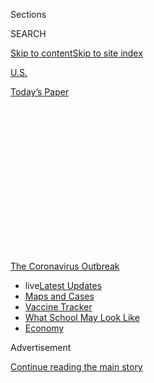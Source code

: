 <div id="app">

<div>

<div>

<div>

<div class="NYTAppHideMasthead css-1q2w90k e1suatyy0">

<div class="section css-ui9rw0 e1suatyy2">

<div class="css-eph4ug er09x8g0">

<div class="css-6n7j50">

</div>

<span class="css-1dv1kvn">Sections</span>

<div class="css-10488qs">

<span class="css-1dv1kvn">SEARCH</span>

</div>

[Skip to content](#site-content)[Skip to site
index](#site-index)

</div>

<div id="masthead-section-label" class="css-1wr3we4 eaxe0e00">

[U.S.](https://www.nytimes.com/section/us)

</div>

<div class="css-10698na e1huz5gh0">

</div>

</div>

<div id="masthead-bar-one" class="section hasLinks css-15hmgas e1csuq9d3">

<div class="css-uqyvli e1csuq9d0">

</div>

<div class="css-1uqjmks e1csuq9d1">

</div>

<div class="css-9e9ivx">

[](https://myaccount.nytimes.com/auth/login?response_type=cookie&client_id=vi)

</div>

<div class="css-1bvtpon e1csuq9d2">

[Today’s
Paper](https://www.nytimes.com/section/todayspaper)

</div>

</div>

</div>

</div>

<div data-aria-hidden="false">

<div id="site-content" data-role="main">

<div>

<div class="css-1aor85t" style="opacity:0.000000001;z-index:-1;visibility:hidden">

<div class="css-1hqnpie">

<div class="css-epjblv">

<span class="css-17xtcya">[U.S.](/section/us)</span><span class="css-x15j1o">|</span><span class="css-fwqvlz">Travel
From New York City Seeded Wave of U.S.
Outbreaks</span>

</div>

<div class="css-k008qs">

<div class="css-1iwv8en">

<span class="css-18z7m18"></span>

<div>

</div>

</div>

<span class="css-1n6z4y">https://nyti.ms/3cdCeum</span>

<div class="css-1705lsu">

<div class="css-4xjgmj">

<div class="css-4skfbu" data-role="toolbar" data-aria-label="Social Media Share buttons, Save button, and Comments Panel with current comment count" data-testid="share-tools">

  - 
  - 
  - 
  - 
    
    <div class="css-6n7j50">
    
    </div>

  - 
  - 

</div>

</div>

</div>

</div>

</div>

</div>

<div id="NYT_TOP_BANNER_REGION" class="css-13pd83m">

<div>

<div id="styln-prism-menu-1592847958612" class="section interactive-content interactive-size-medium css-1edisqu">

<div class="css-17ih8de interactive-body">

<div id="scroll-container" class="css-1gj85ro">

[<span class="styln-title-wrap"><span class="css-1pje3qr">The
Coronavirus</span><span class="css-1pje3qr">
Outbreak</span></span>](https://www.nytimes.com/news-event/coronavirus?action=click&pgtype=Article&state=default&region=TOP_BANNER&context=storylines_menu)

  - <span class="css-kqxiym" data-emphasize="true">live</span>[Latest
    Updates](https://www.nytimes.com/2020/08/01/world/coronavirus-covid-19.html?action=click&pgtype=Article&state=default&region=TOP_BANNER&context=storylines_menu)
  - [Maps and
    Cases](https://www.nytimes.com/interactive/2020/us/coronavirus-us-cases.html?action=click&pgtype=Article&state=default&region=TOP_BANNER&context=storylines_menu)
  - [Vaccine
    Tracker](https://www.nytimes.com/interactive/2020/science/coronavirus-vaccine-tracker.html?action=click&pgtype=Article&state=default&region=TOP_BANNER&context=storylines_menu)
  - [What School May Look
    Like](https://www.nytimes.com/interactive/2020/07/29/us/schools-reopening-coronavirus.html?action=click&pgtype=Article&state=default&region=TOP_BANNER&context=storylines_menu)
  - [Economy](https://www.nytimes.com/live/2020/07/31/business/stock-market-today-coronavirus?action=click&pgtype=Article&state=default&region=TOP_BANNER&context=storylines_menu)

</div>

</div>

</div>

</div>

</div>

<div id="top-wrapper" class="css-1sy8kpn">

<div id="top-slug" class="css-l9onyx">

Advertisement

</div>

[Continue reading the main
story](#after-top)

<div class="ad top-wrapper" style="text-align:center;height:100%;display:block;min-height:250px">

<div id="top" class="place-ad" data-position="top" data-size-key="top">

</div>

</div>

<div id="after-top">

</div>

</div>

<div>

<div id="sponsor-wrapper" class="css-1hyfx7x">

<div id="sponsor-slug" class="css-19vbshk">

Supported by

</div>

[Continue reading the main
story](#after-sponsor)

<div id="sponsor" class="ad sponsor-wrapper" style="text-align:center;height:100%;display:block">

</div>

<div id="after-sponsor">

</div>

</div>

<div class="css-186x18t">

</div>

<div class="css-1vkm6nb ehdk2mb0">

# Travel From New York City Seeded Wave of U.S. Outbreaks

</div>

The coronavirus outbreak in New York City became the primary source of
infections around the United States, researchers have found.

<div class="css-18e8msd">

<div class="css-vp77d3 epjyd6m0">

<div class="css-1baulvz">

By [<span class="css-1baulvz" itemprop="name">Benedict
Carey</span>](https://www.nytimes.com/by/benedict-carey) and
[<span class="css-1baulvz last-byline" itemprop="name">James
Glanz</span>](https://www.nytimes.com/by/james-glanz)

</div>

</div>

  - 
    
    <div class="css-ld3wwf e16638kd2">
    
    Published May 7, 2020Updated July 16,
    2020
    
    </div>

  - 
    
    <div class="css-4xjgmj">
    
    <div class="css-pvvomx" data-role="toolbar" data-aria-label="Social Media Share buttons, Save button, and Comments Panel with current comment count" data-testid="share-tools">
    
      - 
      - 
      - 
      - 
        
        <div class="css-6n7j50">
        
        </div>
    
      - 
      - 
    
    </div>
    
    </div>

</div>

</div>

<div class="section meteredContent css-1r7ky0e" name="articleBody" itemprop="articleBody">

<div class="css-1fanzo5 StoryBodyCompanionColumn">

<div class="css-53u6y8">

New York City’s
[coronavirus](https://www.nytimes.com/2020/07/16/travel/virus-vacation.html)
outbreak grew so large by early March that the city became the primary
source of new infections in the United States, new research reveals, as
thousands of infected people traveled from the city and seeded outbreaks
around the country.

The research indicates that a wave of infections swept from [New York
City](https://www.nytimes.com/2020/07/14/nyregion/coronavirus-ny-travel-cuomo.html)
through much of the country before the city began setting social
distancing limits to stop the growth. That helped to fuel outbreaks in
Louisiana,
[Texas](https://www.nytimes.com/2020/07/14/nyregion/coronavirus-ny-travel-cuomo.html),
Arizona and as far away as the West Coast.

The findings are drawn from geneticists’ tracking signature mutations of
the virus,
[travel](https://www.nytimes.com/2020/07/16/travel/virus-vacation.html)
histories of infected people and models of the outbreak by infectious
disease experts.

</div>

</div>

<div class="css-1fanzo5 StoryBodyCompanionColumn">

<div class="css-53u6y8">

“We now have enough data to feel pretty confident that New York was the
primary gateway for the rest of the country,” said Nathan Grubaugh, an
epidemiologist at the Yale School of Public
Health.

</div>

</div>

<div id="2020-05-06-nyc-virus-hub-chart" class="section interactive-content interactive-size-scoop css-1yo67og" data-id="100000007125636">

<div class="css-17ih8de interactive-body" data-sourceid="100000007125636">

<div id="g-chart-box" class="ai2html">

<div id="g-chart-medium" class="g-artboard" style="min-width: 500px;max-width: 739px;max-height: 1711px" data-aspect-ratio="0.432" data-min-width="500" data-max-width="739">

<div style="padding: 0 0 231.4815% 0;">

</div>

![](data:image/gif;base64,R0lGODlhCgAKAIAAAB8fHwAAACH5BAEAAAAALAAAAAAKAAoAAAIIhI+py+0PYysAOw==)

<div id="g-ai0-1" class="g-copy g-aiAbs" style="top:-0.216%;left:0%;width:100%;">

Early analysis of genetic samples indicates that more infections across
the country came from a line of the virus
<span class="g-cstyle0">associated with the outbreak in New York City,
shown in red</span>, than from a line <span class="g-cstyle1">associated
with the outbreak in Washington State, shown in
yellow</span>.

</div>

<div id="g-ai0-2" class="g-Layer_1 g-aiAbs g-aiPointText" style="top:13.4019%;margin-top:-16.1px;left:50.0912%;margin-left:-97px;width:194px;">

Percent of genetic samples

related to each
area

</div>

<div id="g-ai0-3" class="g-Layer_1 g-aiAbs g-aiPointText" style="top:13.9858%;margin-top:-9.2px;left:4.0378%;width:140px;">

Washington
State

</div>

<div id="g-ai0-4" class="g-Layer_1 g-aiAbs g-aiPointText" style="top:13.9858%;margin-top:-9.2px;right:4.2157%;width:115px;">

New York
City

</div>

<div id="g-ai0-5" class="g-Layer_1 g-aiAbs g-aiPointText" style="top:15.4258%;margin-top:-8.2px;left:0.3712%;width:55px;">

100%

</div>

<div id="g-ai0-6" class="g-Layer_1 g-aiAbs g-aiPointText" style="top:15.4258%;margin-top:-8.2px;left:26.2236%;margin-left:-24px;width:48px;">

50%

</div>

<div id="g-ai0-7" class="g-Layer_1 g-aiAbs g-aiPointText" style="top:15.4258%;margin-top:-8.2px;left:49.4218%;width:41px;">

0%

</div>

<div id="g-ai0-8" class="g-Layer_1 g-aiAbs g-aiPointText" style="top:15.4258%;margin-top:-8.2px;left:75.1062%;margin-left:-24px;width:48px;">

50%

</div>

<div id="g-ai0-9" class="g-Layer_1 g-aiAbs g-aiPointText" style="top:15.4258%;margin-top:-8.2px;right:0.5277%;width:55px;">

100%

</div>

<div id="g-ai0-10" class="g-Layer_1 g-aiAbs g-aiPointText" style="top:17.9458%;margin-top:-9.2px;left:50.1124%;margin-left:-93.5px;width:187px;">

States on the West
Coast

</div>

<div id="g-ai0-11" class="g-Layer_1 g-aiAbs g-aiPointText" style="top:20.2525%;margin-top:-8.3px;left:46.8726%;margin-left:-48.5px;width:97px;">

Washington

</div>

<div id="g-ai0-12" class="g-Layer_1 g-aiAbs g-aiPointText" style="top:20.2498%;margin-top:-8.2px;left:25.0517%;width:48px;">

53%

</div>

<div id="g-ai0-13" class="g-Layer_1 g-aiAbs g-aiPointText" style="top:20.2498%;margin-top:-8.2px;right:30.7782%;width:48px;">

42%

</div>

<div id="g-ai0-14" class="g-Layer_1 g-aiAbs g-aiPointText" style="top:23.1325%;margin-top:-8.3px;left:51.9412%;margin-left:-41px;width:82px;">

California

</div>

<div id="g-ai0-15" class="g-Layer_1 g-aiAbs g-aiPointText" style="top:23.1298%;margin-top:-8.2px;left:35.3829%;width:48px;">

32%

</div>

<div id="g-ai0-16" class="g-Layer_1 g-aiAbs g-aiPointText" style="top:23.1298%;margin-top:-8.2px;right:26.4161%;width:48px;">

50%

</div>

<div id="g-ai0-17" class="g-Layer_1 g-aiAbs" style="top:24.624%;left:0%;width:31.1667%;">

Viruses that spread from <span class="g-cstyle2">Washington</span> early
on carry a distinct genetic signature.

 

But even on the West Coast, samples related to New York are
common.

</div>

<div id="g-ai0-18" class="g-Layer_1 g-aiAbs g-aiPointText" style="top:26.0125%;margin-top:-8.3px;left:54.0116%;margin-left:-34px;width:68px;">

Oregon

</div>

<div id="g-ai0-19" class="g-Layer_1 g-aiAbs g-aiPointText" style="top:26.0098%;margin-top:-8.2px;left:36.4161%;width:48px;">

30%

</div>

<div id="g-ai0-20" class="g-Layer_1 g-aiAbs g-aiPointText" style="top:26.0098%;margin-top:-8.2px;right:26.6458%;width:48px;">

50%

</div>

<div id="g-ai0-21" class="g-Layer_1 g-aiAbs g-aiPointText" style="top:28.8925%;margin-top:-8.3px;left:68.7216%;margin-left:-31.5px;width:63px;">

Alaska

</div>

<div id="g-ai0-22" class="g-Layer_1 g-aiAbs g-aiPointText" style="top:28.8898%;margin-top:-8.2px;right:11.9524%;width:48px;">

80%

</div>

<div id="g-ai0-23" class="g-Layer_1 g-aiAbs g-aiPointText" style="top:28.8898%;margin-top:-8.2px;right:51.1042%;width:41px;">

0%

</div>

<div id="g-ai0-24" class="g-Layer_1 g-aiAbs g-aiPointText" style="top:33.7858%;margin-top:-9.2px;left:50.0891%;margin-left:-81px;width:162px;">

Other Western
states

</div>

<div id="g-ai0-25" class="g-Layer_1 g-aiAbs g-aiPointText" style="top:36.0925%;margin-top:-8.3px;left:59.5266%;margin-left:-40.5px;width:81px;">

Wyoming

</div>

<div id="g-ai0-26" class="g-Layer_1 g-aiAbs g-aiPointText" style="top:36.0898%;margin-top:-8.2px;left:36.6617%;width:48px;">

31%

</div>

<div id="g-ai0-27" class="g-Layer_1 g-aiAbs g-aiPointText" style="top:36.0898%;margin-top:-8.2px;right:17.3635%;width:48px;">

69%

</div>

<div id="g-ai0-28" class="g-Layer_1 g-aiAbs g-aiPointText" style="top:38.9725%;margin-top:-8.3px;left:66.1269%;margin-left:-29.5px;width:59px;">

Texas

</div>

<div id="g-ai0-29" class="g-Layer_1 g-aiAbs g-aiPointText" style="top:38.9698%;margin-top:-8.2px;right:52.9796%;width:41px;">

4%

</div>

<div id="g-ai0-30" class="g-Layer_1 g-aiAbs g-aiPointText" style="top:38.9698%;margin-top:-8.2px;right:16.8884%;width:48px;">

70%

</div>

<div id="g-ai0-31" class="g-Layer_1 g-aiAbs g-aiPointText" style="top:41.8525%;margin-top:-8.3px;left:68.2587%;margin-left:-34.5px;width:69px;">

Arizona

</div>

<div id="g-ai0-32" class="g-Layer_1 g-aiAbs g-aiPointText" style="top:41.8498%;margin-top:-8.2px;right:54.0126%;width:41px;">

6%

</div>

<div id="g-ai0-33" class="g-Layer_1 g-aiAbs g-aiPointText" style="top:41.8498%;margin-top:-8.2px;right:10.0009%;width:48px;">

84%

</div>

<div id="g-ai0-34" class="g-Layer_1 g-aiAbs g-aiPointText" style="top:44.7325%;margin-top:-8.3px;left:69.4625%;margin-left:-26px;width:52px;">

Utah

</div>

<div id="g-ai0-35" class="g-Layer_1 g-aiAbs g-aiPointText" style="top:44.7298%;margin-top:-8.2px;right:55.2755%;width:41px;">

9%

</div>

<div id="g-ai0-36" class="g-Layer_1 g-aiAbs g-aiPointText" style="top:44.7298%;margin-top:-8.2px;right:7.4753%;width:48px;">

89%

</div>

<div id="g-ai0-37" class="g-Layer_1 g-aiAbs g-aiPointText" style="top:47.6125%;margin-top:-8.3px;left:73.8707%;margin-left:-28.5px;width:57px;">

Idaho

</div>

<div id="g-ai0-38" class="g-Layer_1 g-aiAbs g-aiPointText" style="top:47.6098%;margin-top:-8.2px;right:51.1042%;width:41px;">

0%

</div>

<div id="g-ai0-39" class="g-Layer_1 g-aiAbs g-aiPointText" style="top:47.6098%;margin-top:-8.2px;right:3.4576%;width:48px;">

98%

</div>

<div id="g-ai0-40" class="g-Layer_1 g-aiAbs g-aiPointText" style="top:52.5778%;margin-top:-9.2px;left:50.1116%;margin-left:-72px;width:144px;">

Midwestern
states

</div>

<div id="g-ai0-41" class="g-Layer_1 g-aiAbs g-aiPointText" style="top:54.8125%;margin-top:-8.3px;left:54.7747%;margin-left:-31px;width:62px;">

Illinois

</div>

<div id="g-ai0-42" class="g-Layer_1 g-aiAbs g-aiPointText" style="top:54.8098%;margin-top:-8.2px;left:37.7935%;width:48px;">

27%

</div>

<div id="g-ai0-43" class="g-Layer_1 g-aiAbs g-aiPointText" style="top:54.8098%;margin-top:-8.2px;right:28.8267%;width:48px;">

45%

</div>

<div id="g-ai0-44" class="g-Layer_1 g-aiAbs g-aiPointText" style="top:57.6925%;margin-top:-8.3px;left:63.3875%;margin-left:-44.5px;width:89px;">

Minnesota

</div>

<div id="g-ai0-45" class="g-Layer_1 g-aiAbs g-aiPointText" style="top:57.6898%;margin-top:-8.2px;left:43.648%;width:48px;">

15%

</div>

<div id="g-ai0-46" class="g-Layer_1 g-aiAbs g-aiPointText" style="top:57.6898%;margin-top:-8.2px;right:15.9701%;width:48px;">

72%

</div>

<div id="g-ai0-47" class="g-Layer_1 g-aiAbs g-aiPointText" style="top:60.5725%;margin-top:-8.3px;left:67.8821%;margin-left:-43px;width:86px;">

Wisconsin

</div>

<div id="g-ai0-48" class="g-Layer_1 g-aiAbs g-aiPointText" style="top:60.5698%;margin-top:-8.2px;right:52.9796%;width:41px;">

4%

</div>

<div id="g-ai0-49" class="g-Layer_1 g-aiAbs g-aiPointText" style="top:60.5698%;margin-top:-8.2px;right:13.2149%;width:48px;">

78%

</div>

<div id="g-ai0-50" class="g-Layer_1 g-aiAbs g-aiPointText" style="top:63.4525%;margin-top:-8.3px;left:71.5852%;margin-left:-25.5px;width:51px;">

Ohio

</div>

<div id="g-ai0-51" class="g-Layer_1 g-aiAbs g-aiPointText" style="top:63.4498%;margin-top:-8.2px;right:51.1042%;width:41px;">

0%

</div>

<div id="g-ai0-52" class="g-Layer_1 g-aiAbs g-aiPointText" style="top:63.4498%;margin-top:-8.2px;right:8.0494%;width:48px;">

88%

</div>

<div id="g-ai0-53" class="g-Layer_1 g-aiAbs g-aiPointText" style="top:66.3325%;margin-top:-8.3px;left:74.5522%;margin-left:-26px;width:52px;">

Iowa

</div>

<div id="g-ai0-54" class="g-Layer_1 g-aiAbs g-aiPointText" style="top:66.3298%;margin-top:-8.2px;right:51.1042%;width:41px;">

0%

</div>

<div id="g-ai0-55" class="g-Layer_1 g-aiAbs g-aiPointText" style="top:66.3298%;margin-top:-8.2px;right:2.2633%;width:55px;">

100%

</div>

<div id="g-ai0-56" class="g-Layer_1 g-aiAbs g-aiPointText" style="top:71.2978%;margin-top:-9.2px;left:50.0763%;margin-left:-63.5px;width:127px;">

Southern
states

</div>

<div id="g-ai0-57" class="g-Layer_1 g-aiAbs g-aiPointText" style="top:73.5325%;margin-top:-8.3px;left:57.4332%;margin-left:-36px;width:72px;">

Georgia

</div>

<div id="g-ai0-58" class="g-Layer_1 g-aiAbs g-aiPointText" style="top:73.5298%;margin-top:-8.2px;left:65.8028%;width:48px;">

30%

</div>

<div id="g-ai0-59" class="g-Layer_1 g-aiAbs g-aiPointText" style="top:73.5298%;margin-top:-8.2px;right:51.1042%;width:41px;">

0%

</div>

<div id="g-ai0-60" class="g-Layer_1 g-aiAbs g-aiPointText" style="top:76.4125%;margin-top:-8.3px;left:65.7568%;margin-left:-34.5px;width:69px;">

Virginia

</div>

<div id="g-ai0-61" class="g-Layer_1 g-aiAbs g-aiPointText" style="top:76.4098%;margin-top:-8.2px;right:56.8082%;width:48px;">

11%

</div>

<div id="g-ai0-62" class="g-Layer_1 g-aiAbs g-aiPointText" style="top:76.4098%;margin-top:-8.2px;right:12.9854%;width:48px;">

78%

</div>

<div id="g-ai0-63" class="g-Layer_1 g-aiAbs" style="bottom:17.1943%;left:0%;width:31.5%;">

Every sample from <span class="g-cstyle2">Louisiana</span>, a hot spot
for the virus, was related to New
York.

</div>

<div id="g-ai0-64" class="g-Layer_1 g-aiAbs g-aiPointText" style="top:79.2925%;margin-top:-8.3px;left:74.5605%;margin-left:-41.5px;width:83px;">

Louisiana

</div>

<div id="g-ai0-65" class="g-Layer_1 g-aiAbs g-aiPointText" style="top:79.2898%;margin-top:-8.2px;right:51.1041%;width:41px;">

0%

</div>

<div id="g-ai0-66" class="g-Layer_1 g-aiAbs g-aiPointText" style="top:79.2898%;margin-top:-8.2px;right:2.2633%;width:55px;">

100%

</div>

<div id="g-ai0-67" class="g-Layer_1 g-aiAbs g-aiPointText" style="top:84.1858%;margin-top:-9.2px;left:50.0935%;margin-left:-77px;width:154px;">

Northeastern
states

</div>

<div id="g-ai0-68" class="g-Layer_1 g-aiAbs g-aiPointText" style="top:86.4925%;margin-top:-8.3px;left:66.4265%;margin-left:-49px;width:98px;">

Connecticut

</div>

<div id="g-ai0-69" class="g-Layer_1 g-aiAbs g-aiPointText" style="top:86.4898%;margin-top:-8.2px;right:56.8578%;width:48px;">

12%

</div>

<div id="g-ai0-70" class="g-Layer_1 g-aiAbs g-aiPointText" style="top:86.4898%;margin-top:-8.2px;right:11.3783%;width:48px;">

81%

</div>

<div id="g-ai0-71" class="g-Layer_1 g-aiAbs g-aiPointText" style="top:89.3725%;margin-top:-8.3px;left:70.5191%;margin-left:-47px;width:94px;">

New
Jersey

</div>

<div id="g-ai0-72" class="g-Layer_1 g-aiAbs g-aiPointText" style="top:89.3698%;margin-top:-8.2px;right:54.2421%;width:41px;">

7%

</div>

<div id="g-ai0-73" class="g-Layer_1 g-aiAbs g-aiPointText" style="top:89.3698%;margin-top:-8.2px;right:5.4091%;width:48px;">

93%

</div>

<div id="g-ai0-74" class="g-Layer_1 g-aiAbs g-aiPointText" style="top:92.2525%;margin-top:-8.3px;left:72.4921%;margin-left:-40.5px;width:81px;">

Maryland

</div>

<div id="g-ai0-75" class="g-Layer_1 g-aiAbs g-aiPointText" style="top:92.2498%;margin-top:-8.2px;right:51.1041%;width:41px;">

0%

</div>

<div id="g-ai0-76" class="g-Layer_1 g-aiAbs g-aiPointText" style="top:92.2498%;margin-top:-8.2px;right:6.3274%;width:48px;">

92%

</div>

<div id="g-ai0-77" class="g-Layer_1 g-aiAbs" style="top:93.024%;left:0%;width:31.5%;">

The genetic line associated with <span class="g-cstyle2">New York</span>
can be traced back to
Europe.

</div>

<div id="g-ai0-78" class="g-Layer_1 g-aiAbs g-aiPointText" style="top:95.1325%;margin-top:-8.3px;left:72.8214%;margin-left:-41.5px;width:83px;">

New
York

</div>

<div id="g-ai0-79" class="g-Layer_1 g-aiAbs g-aiPointText" style="top:95.1298%;margin-top:-8.2px;right:51.4872%;width:41px;">

1%

</div>

<div id="g-ai0-80" class="g-Layer_1 g-aiAbs g-aiPointText" style="top:95.1298%;margin-top:-8.2px;right:5.0647%;width:48px;">

94%

</div>

<div id="g-ai0-81" class="g-Layer_1 g-aiAbs g-aiPointText" style="top:98.0125%;margin-top:-8.3px;left:73.2123%;margin-left:-59px;width:118px;">

Massachusetts

</div>

<div id="g-ai0-82" class="g-Layer_1 g-aiAbs g-aiPointText" style="top:98.0098%;margin-top:-8.2px;right:51.1041%;width:41px;">

0%

</div>

<div id="g-ai0-83" class="g-Layer_1 g-aiAbs g-aiPointText" style="top:98.0098%;margin-top:-8.2px;right:4.9674%;width:48px;">

94%

</div>

</div>

<div id="g-chart-big" class="g-artboard" style="min-width: 740px;" data-aspect-ratio="0.544" data-min-width="740">

<div style="padding: 0 0 183.8274% 0;">

</div>

![](data:image/gif;base64,R0lGODlhCgAKAIAAAB8fHwAAACH5BAEAAAAALAAAAAAKAAoAAAIIhI+py+0PYysAOw==)

<div id="g-ai1-1" class="g-copy g-aiAbs" style="top:-0.3676%;left:9.4595%;width:81.0811%;">

Early analysis of genetic samples indicates that more infections across
the country came from a line of the virus
<span class="g-cstyle0">associated with the outbreak in New York City,
shown in red</span>, than from a line <span class="g-cstyle1">associated
with the outbreak in Washington State, shown in
yellow</span>.

</div>

<div id="g-ai1-2" class="g-Layer_1 g-aiAbs g-aiPointText" style="top:12.2239%;margin-top:-8.3px;left:50.0383%;margin-left:-162px;width:324px;">

Percent of genetic samples related to each
area

</div>

<div id="g-ai1-3" class="g-Layer_1 g-aiAbs g-aiPointText" style="top:12.2212%;margin-top:-9.2px;left:7.07%;width:140px;">

Washington
State

</div>

<div id="g-ai1-4" class="g-Layer_1 g-aiAbs g-aiPointText" style="top:12.2212%;margin-top:-9.2px;right:6.1939%;width:115px;">

New York
City

</div>

<div id="g-ai1-5" class="g-Layer_1 g-aiAbs g-aiPointText" style="top:13.6914%;margin-top:-8.2px;left:7.0702%;width:55px;">

100%

</div>

<div id="g-ai1-6" class="g-Layer_1 g-aiAbs g-aiPointText" style="top:13.6914%;margin-top:-8.2px;left:29.7035%;margin-left:-24px;width:48px;">

50%

</div>

<div id="g-ai1-7" class="g-Layer_1 g-aiAbs g-aiPointText" style="top:13.6914%;margin-top:-8.2px;left:49.503%;width:41px;">

0%

</div>

<div id="g-ai1-8" class="g-Layer_1 g-aiAbs g-aiPointText" style="top:13.6914%;margin-top:-8.2px;left:71.4241%;margin-left:-24px;width:48px;">

50%

</div>

<div id="g-ai1-9" class="g-Layer_1 g-aiAbs g-aiPointText" style="top:13.6914%;margin-top:-8.2px;right:6.2125%;width:55px;">

100%

</div>

<div id="g-ai1-10" class="g-Layer_1 g-aiAbs g-aiPointText" style="top:16.2643%;margin-top:-9.2px;left:50.4398%;margin-left:-93.5px;width:187px;">

States on the West
Coast

</div>

<div id="g-ai1-11" class="g-Layer_1 g-aiAbs g-aiPointText" style="top:18.6178%;margin-top:-8.3px;left:47.6848%;margin-left:-49.5px;width:99px;">

Washington

</div>

<div id="g-ai1-12" class="g-Layer_1 g-aiAbs g-aiPointText" style="top:18.6167%;margin-top:-8.2px;left:29.0521%;width:48px;">

53%

</div>

<div id="g-ai1-13" class="g-Layer_1 g-aiAbs g-aiPointText" style="top:18.6167%;margin-top:-8.2px;right:33.2498%;width:48px;">

42%

</div>

<div id="g-ai1-14" class="g-Layer_1 g-aiAbs g-aiPointText" style="top:21.56%;margin-top:-8.3px;left:52.0027%;margin-left:-41px;width:82px;">

California

</div>

<div id="g-ai1-15" class="g-Layer_1 g-aiAbs g-aiPointText" style="top:21.5572%;margin-top:-8.2px;left:37.8696%;width:48px;">

32%

</div>

<div id="g-ai1-16" class="g-Layer_1 g-aiAbs g-aiPointText" style="top:21.5572%;margin-top:-8.2px;right:29.5269%;width:48px;">

50%

</div>

<div id="g-ai1-17" class="g-Layer_1 g-aiAbs" style="top:21.8331%;left:9.527%;width:25.2703%;">

Viruses that spread from <span class="g-cstyle2">Washington</span> early
on carry a distinct genetic signature.

 

But even on the West Coast, samples related to New York are
common.

</div>

<div id="g-ai1-18" class="g-Layer_1 g-aiAbs g-aiPointText" style="top:24.5004%;margin-top:-8.3px;left:53.7706%;margin-left:-34px;width:68px;">

Oregon

</div>

<div id="g-ai1-19" class="g-Layer_1 g-aiAbs g-aiPointText" style="top:24.4976%;margin-top:-8.2px;left:38.7515%;width:48px;">

30%

</div>

<div id="g-ai1-20" class="g-Layer_1 g-aiAbs g-aiPointText" style="top:24.4976%;margin-top:-8.2px;right:29.7229%;width:48px;">

50%

</div>

<div id="g-ai1-21" class="g-Layer_1 g-aiAbs g-aiPointText" style="top:27.4409%;margin-top:-8.3px;left:66.3251%;margin-left:-31.5px;width:63px;">

Alaska

</div>

<div id="g-ai1-22" class="g-Layer_1 g-aiAbs g-aiPointText" style="top:27.4381%;margin-top:-8.2px;right:17.1824%;width:48px;">

80%

</div>

<div id="g-ai1-23" class="g-Layer_1 g-aiAbs g-aiPointText" style="top:27.4381%;margin-top:-8.2px;right:50.6007%;width:41px;">

0%

</div>

<div id="g-ai1-24" class="g-Layer_1 g-aiAbs g-aiPointText" style="top:32.437%;margin-top:-9.2px;left:50.4208%;margin-left:-81px;width:162px;">

Other Western
states

</div>

<div id="g-ai1-25" class="g-Layer_1 g-aiAbs g-aiPointText" style="top:34.7921%;margin-top:-8.3px;left:58.4756%;margin-left:-40.5px;width:81px;">

Wyoming

</div>

<div id="g-ai1-26" class="g-Layer_1 g-aiAbs g-aiPointText" style="top:34.7893%;margin-top:-8.2px;left:38.961%;width:48px;">

31%

</div>

<div id="g-ai1-27" class="g-Layer_1 g-aiAbs g-aiPointText" style="top:34.7893%;margin-top:-8.2px;right:21.8006%;width:48px;">

69%

</div>

<div id="g-ai1-28" class="g-Layer_1 g-aiAbs g-aiPointText" style="top:37.7326%;margin-top:-8.3px;left:64.1091%;margin-left:-29.5px;width:59px;">

Texas

</div>

<div id="g-ai1-29" class="g-Layer_1 g-aiAbs g-aiPointText" style="top:37.7298%;margin-top:-8.2px;right:52.2014%;width:41px;">

4%

</div>

<div id="g-ai1-30" class="g-Layer_1 g-aiAbs g-aiPointText" style="top:37.7298%;margin-top:-8.2px;right:21.3952%;width:48px;">

70%

</div>

<div id="g-ai1-31" class="g-Layer_1 g-aiAbs g-aiPointText" style="top:40.6731%;margin-top:-8.3px;left:65.9284%;margin-left:-34.5px;width:69px;">

Arizona

</div>

<div id="g-ai1-32" class="g-Layer_1 g-aiAbs g-aiPointText" style="top:40.6703%;margin-top:-8.2px;right:53.083%;width:41px;">

6%

</div>

<div id="g-ai1-33" class="g-Layer_1 g-aiAbs g-aiPointText" style="top:40.6703%;margin-top:-8.2px;right:15.5167%;width:48px;">

84%

</div>

<div id="g-ai1-34" class="g-Layer_1 g-aiAbs g-aiPointText" style="top:43.6136%;margin-top:-8.3px;left:66.957%;margin-left:-26px;width:52px;">

Utah

</div>

<div id="g-ai1-35" class="g-Layer_1 g-aiAbs g-aiPointText" style="top:43.6108%;margin-top:-8.2px;right:54.1608%;width:41px;">

9%

</div>

<div id="g-ai1-36" class="g-Layer_1 g-aiAbs g-aiPointText" style="top:43.6108%;margin-top:-8.2px;right:13.3612%;width:48px;">

89%

</div>

<div id="g-ai1-37" class="g-Layer_1 g-aiAbs g-aiPointText" style="top:46.554%;margin-top:-8.3px;left:70.7199%;margin-left:-28.5px;width:57px;">

Idaho

</div>

<div id="g-ai1-38" class="g-Layer_1 g-aiAbs g-aiPointText" style="top:46.5512%;margin-top:-8.2px;right:50.6007%;width:41px;">

0%

</div>

<div id="g-ai1-39" class="g-Layer_1 g-aiAbs g-aiPointText" style="top:46.5512%;margin-top:-8.2px;right:9.9322%;width:48px;">

98%

</div>

<div id="g-ai1-40" class="g-Layer_1 g-aiAbs g-aiPointText" style="top:51.6236%;margin-top:-9.2px;left:50.4391%;margin-left:-72px;width:144px;">

Midwestern
states

</div>

<div id="g-ai1-41" class="g-Layer_1 g-aiAbs g-aiPointText" style="top:53.9052%;margin-top:-8.3px;left:54.4216%;margin-left:-31px;width:62px;">

Illinois

</div>

<div id="g-ai1-42" class="g-Layer_1 g-aiAbs g-aiPointText" style="top:53.9024%;margin-top:-8.2px;left:39.9272%;width:48px;">

27%

</div>

<div id="g-ai1-43" class="g-Layer_1 g-aiAbs g-aiPointText" style="top:53.9024%;margin-top:-8.2px;right:31.5844%;width:48px;">

45%

</div>

<div id="g-ai1-44" class="g-Layer_1 g-aiAbs g-aiPointText" style="top:56.8457%;margin-top:-8.3px;left:61.7709%;margin-left:-44.5px;width:89px;">

Minnesota

</div>

<div id="g-ai1-45" class="g-Layer_1 g-aiAbs g-aiPointText" style="top:56.8429%;margin-top:-8.2px;left:44.9237%;width:48px;">

15%

</div>

<div id="g-ai1-46" class="g-Layer_1 g-aiAbs g-aiPointText" style="top:56.8429%;margin-top:-8.2px;right:20.6114%;width:48px;">

72%

</div>

<div id="g-ai1-47" class="g-Layer_1 g-aiAbs g-aiPointText" style="top:59.7862%;margin-top:-8.3px;left:65.6086%;margin-left:-43px;width:86px;">

Wisconsin

</div>

<div id="g-ai1-48" class="g-Layer_1 g-aiAbs g-aiPointText" style="top:59.7834%;margin-top:-8.2px;right:52.2014%;width:41px;">

4%

</div>

<div id="g-ai1-49" class="g-Layer_1 g-aiAbs g-aiPointText" style="top:59.7834%;margin-top:-8.2px;right:18.2599%;width:48px;">

78%

</div>

<div id="g-ai1-50" class="g-Layer_1 g-aiAbs g-aiPointText" style="top:62.7267%;margin-top:-8.3px;left:68.7689%;margin-left:-25.5px;width:51px;">

Ohio

</div>

<div id="g-ai1-51" class="g-Layer_1 g-aiAbs g-aiPointText" style="top:62.7239%;margin-top:-8.2px;right:50.6007%;width:41px;">

0%

</div>

<div id="g-ai1-52" class="g-Layer_1 g-aiAbs g-aiPointText" style="top:62.7239%;margin-top:-8.2px;right:13.8511%;width:48px;">

88%

</div>

<div id="g-ai1-53" class="g-Layer_1 g-aiAbs g-aiPointText" style="top:65.6672%;margin-top:-8.3px;left:71.2988%;margin-left:-26px;width:52px;">

Iowa

</div>

<div id="g-ai1-54" class="g-Layer_1 g-aiAbs g-aiPointText" style="top:65.6644%;margin-top:-8.2px;right:50.6007%;width:41px;">

0%

</div>

<div id="g-ai1-55" class="g-Layer_1 g-aiAbs g-aiPointText" style="top:65.6644%;margin-top:-8.2px;right:8.9099%;width:55px;">

100%

</div>

<div id="g-ai1-56" class="g-Layer_1 g-aiAbs g-aiPointText" style="top:70.7367%;margin-top:-9.2px;left:50.4104%;margin-left:-63.5px;width:127px;">

Southern
states

</div>

<div id="g-ai1-57" class="g-Layer_1 g-aiAbs g-aiPointText" style="top:73.0184%;margin-top:-8.3px;left:56.6873%;margin-left:-36px;width:72px;">

Georgia

</div>

<div id="g-ai1-58" class="g-Layer_1 g-aiAbs g-aiPointText" style="top:73.0156%;margin-top:-8.2px;right:50.6007%;width:41px;">

0%

</div>

<div id="g-ai1-59" class="g-Layer_1 g-aiAbs g-aiPointText" style="top:73.0156%;margin-top:-8.2px;left:63.8326%;width:48px;">

30%

</div>

<div id="g-ai1-60" class="g-Layer_1 g-aiAbs g-aiPointText" style="top:75.9588%;margin-top:-8.3px;left:63.7947%;margin-left:-34.5px;width:69px;">

Virginia

</div>

<div id="g-ai1-61" class="g-Layer_1 g-aiAbs g-aiPointText" style="top:75.956%;margin-top:-8.2px;right:55.4661%;width:48px;">

11%

</div>

<div id="g-ai1-62" class="g-Layer_1 g-aiAbs g-aiPointText" style="top:75.956%;margin-top:-8.2px;right:18.064%;width:48px;">

78%

</div>

<div id="g-ai1-63" class="g-Layer_1 g-aiAbs" style="bottom:18.7634%;left:9.527%;width:25.5405%;">

Every sample from <span class="g-cstyle2">Louisiana</span>, a hot spot
for the virus, was related to New
York.

</div>

<div id="g-ai1-64" class="g-Layer_1 g-aiAbs g-aiPointText" style="top:78.8977%;margin-top:-8.3px;left:71.2871%;margin-left:-42px;width:84px;">

Louisiana

</div>

<div id="g-ai1-65" class="g-Layer_1 g-aiAbs g-aiPointText" style="top:78.8965%;margin-top:-8.2px;right:50.6006%;width:41px;">

0%

</div>

<div id="g-ai1-66" class="g-Layer_1 g-aiAbs g-aiPointText" style="top:78.8965%;margin-top:-8.2px;right:8.9099%;width:55px;">

100%

</div>

<div id="g-ai1-67" class="g-Layer_1 g-aiAbs g-aiPointText" style="top:83.8954%;margin-top:-9.2px;left:50.4244%;margin-left:-77px;width:154px;">

Northeastern
states

</div>

<div id="g-ai1-68" class="g-Layer_1 g-aiAbs g-aiPointText" style="top:86.2505%;margin-top:-8.3px;left:64.3663%;margin-left:-49px;width:98px;">

Connecticut

</div>

<div id="g-ai1-69" class="g-Layer_1 g-aiAbs g-aiPointText" style="top:86.2477%;margin-top:-8.2px;right:55.5085%;width:48px;">

12%

</div>

<div id="g-ai1-70" class="g-Layer_1 g-aiAbs g-aiPointText" style="top:86.2477%;margin-top:-8.2px;right:16.6924%;width:48px;">

81%

</div>

<div id="g-ai1-71" class="g-Layer_1 g-aiAbs g-aiPointText" style="top:89.191%;margin-top:-8.3px;left:67.8566%;margin-left:-47px;width:94px;">

New
Jersey

</div>

<div id="g-ai1-72" class="g-Layer_1 g-aiAbs g-aiPointText" style="top:89.1882%;margin-top:-8.2px;right:53.2789%;width:41px;">

7%

</div>

<div id="g-ai1-73" class="g-Layer_1 g-aiAbs g-aiPointText" style="top:89.1882%;margin-top:-8.2px;right:11.5977%;width:48px;">

93%

</div>

<div id="g-ai1-74" class="g-Layer_1 g-aiAbs g-aiPointText" style="top:92.1315%;margin-top:-8.3px;left:69.5423%;margin-left:-40.5px;width:81px;">

Maryland

</div>

<div id="g-ai1-75" class="g-Layer_1 g-aiAbs g-aiPointText" style="top:92.1287%;margin-top:-8.2px;right:50.6006%;width:41px;">

0%

</div>

<div id="g-ai1-76" class="g-Layer_1 g-aiAbs g-aiPointText" style="top:92.1287%;margin-top:-8.2px;right:12.3815%;width:48px;">

92%

</div>

<div id="g-ai1-77" class="g-Layer_1 g-aiAbs" style="top:91.6694%;left:9.527%;width:25.5405%;">

The genetic line associated with <span class="g-cstyle2">New York</span>
can be traced back to
Europe.

</div>

<div id="g-ai1-78" class="g-Layer_1 g-aiAbs g-aiPointText" style="top:95.0703%;margin-top:-8.3px;left:69.7936%;margin-left:-42px;width:84px;">

New
York

</div>

<div id="g-ai1-79" class="g-Layer_1 g-aiAbs g-aiPointText" style="top:95.0691%;margin-top:-8.2px;right:50.9276%;width:41px;">

1%

</div>

<div id="g-ai1-80" class="g-Layer_1 g-aiAbs g-aiPointText" style="top:95.0691%;margin-top:-8.2px;right:11.3038%;width:48px;">

94%

</div>

<div id="g-ai1-81" class="g-Layer_1 g-aiAbs g-aiPointText" style="top:98.0124%;margin-top:-8.3px;left:70.1551%;margin-left:-59px;width:118px;">

Massachusetts

</div>

<div id="g-ai1-82" class="g-Layer_1 g-aiAbs g-aiPointText" style="top:98.0096%;margin-top:-8.2px;right:50.6006%;width:41px;">

0%

</div>

<div id="g-ai1-83" class="g-Layer_1 g-aiAbs g-aiPointText" style="top:98.0096%;margin-top:-8.2px;right:11.2207%;width:48px;">

94%

</div>

</div>

<div id="g-chart-small" class="g-artboard" style="max-width: 499px;max-height: 1569px" data-aspect-ratio="0.318" data-min-width="0" data-max-width="499">

<div style="padding: 0 0 314.4321% 0;">

</div>

![](data:image/gif;base64,R0lGODlhCgAKAIAAAB8fHwAAACH5BAEAAAAALAAAAAAKAAoAAAIIhI+py+0PYysAOw==)

<div id="g-ai2-1" class="g-copy g-aiAbs" style="top:-0.212%;left:0%;width:100%;">

Early analysis of genetic samples indicates that more infections across
the country came from a line of the virus
<span class="g-cstyle0">associated with the outbreak in New York City,
shown in red</span>, than from a line <span class="g-cstyle1">associated
with the outbreak in Washington State, shown in
yellow</span>.

</div>

<div id="g-ai2-2" class="g-Layer_1 g-aiAbs g-aiPointText" style="bottom:83.8213%;left:50.1171%;margin-left:-85.5px;width:171px;">

Percent of genetic samples

related to each
area

</div>

<div id="g-ai2-3" class="g-Layer_1 g-aiAbs g-aiPointText" style="top:15.5635%;margin-top:-8.2px;left:4.0656%;width:90px;">

Washington

</div>

<div id="g-ai2-4" class="g-Layer_1 g-aiAbs g-aiPointText" style="top:15.5635%;margin-top:-8.2px;right:4.1015%;width:103px;">

New York
City

</div>

<div id="g-ai2-5" class="g-Layer_1 g-aiAbs g-aiPointText" style="top:17.0472%;margin-top:-8.2px;left:0.399%;width:50px;">

100%

</div>

<div id="g-ai2-6" class="g-Layer_1 g-aiAbs g-aiPointText" style="top:17.0472%;margin-top:-8.2px;left:26.2521%;margin-left:-22px;width:44px;">

50%

</div>

<div id="g-ai2-7" class="g-Layer_1 g-aiAbs g-aiPointText" style="top:17.0472%;margin-top:-8.2px;left:49.4495%;width:38px;">

0%

</div>

<div id="g-ai2-8" class="g-Layer_1 g-aiAbs g-aiPointText" style="top:17.0472%;margin-top:-8.2px;left:75.1347%;margin-left:-22px;width:44px;">

50%

</div>

<div id="g-ai2-9" class="g-Layer_1 g-aiAbs g-aiPointText" style="top:17.0472%;margin-top:-8.2px;right:0.4903%;width:50px;">

100%

</div>

<div id="g-ai2-10" class="g-Layer_1 g-aiAbs g-aiPointText" style="top:19.5212%;margin-top:-8.2px;left:50.1446%;margin-left:-82.5px;width:165px;">

States on the West
Coast

</div>

<div id="g-ai2-11" class="g-Layer_1 g-aiAbs g-aiPointText" style="top:21.7851%;margin-top:-8.2px;left:46.8988%;margin-left:-43.5px;width:87px;">

Washington

</div>

<div id="g-ai2-12" class="g-Layer_1 g-aiAbs g-aiPointText" style="top:21.7824%;margin-top:-8.2px;left:25.0793%;width:44px;">

53%

</div>

<div id="g-ai2-13" class="g-Layer_1 g-aiAbs g-aiPointText" style="top:21.7824%;margin-top:-8.2px;right:30.749%;width:44px;">

42%

</div>

<div id="g-ai2-14" class="g-Layer_1 g-aiAbs g-aiPointText" style="top:24.6121%;margin-top:-8.2px;left:51.9656%;margin-left:-37px;width:74px;">

California

</div>

<div id="g-ai2-15" class="g-Layer_1 g-aiAbs g-aiPointText" style="top:24.6094%;margin-top:-8.2px;left:35.4107%;width:44px;">

32%

</div>

<div id="g-ai2-16" class="g-Layer_1 g-aiAbs g-aiPointText" style="top:24.6094%;margin-top:-8.2px;right:26.3868%;width:44px;">

50%

</div>

<div id="g-ai2-17" class="g-Layer_1 g-aiAbs" style="top:24.2412%;left:0.0278%;width:32.6667%;">

Viruses that spread from <span class="g-cstyle2">Washington</span> early
on carry a distinct genetic signature.

 

But even on the West Coast, samples related to New York are
common.

</div>

<div id="g-ai2-18" class="g-Layer_1 g-aiAbs g-aiPointText" style="top:27.439%;margin-top:-8.2px;left:54.0483%;margin-left:-31px;width:62px;">

Oregon

</div>

<div id="g-ai2-19" class="g-Layer_1 g-aiAbs g-aiPointText" style="top:27.4363%;margin-top:-8.2px;left:36.4439%;width:44px;">

30%

</div>

<div id="g-ai2-20" class="g-Layer_1 g-aiAbs g-aiPointText" style="top:27.4363%;margin-top:-8.2px;right:26.6166%;width:44px;">

50%

</div>

<div id="g-ai2-21" class="g-Layer_1 g-aiAbs g-aiPointText" style="top:30.1953%;margin-top:-8.2px;right:11.9209%;width:48px;">

80%

</div>

<div id="g-ai2-22" class="g-Layer_1 g-aiAbs g-aiPointText" style="top:30.266%;margin-top:-8.2px;left:68.7957%;margin-left:-29px;width:58px;">

Alaska

</div>

<div id="g-ai2-23" class="g-Layer_1 g-aiAbs g-aiPointText" style="top:30.2633%;margin-top:-8.2px;right:51.0834%;width:38px;">

0%

</div>

<div id="g-ai2-24" class="g-Layer_1 g-aiAbs g-aiPointText" style="top:35.0695%;margin-top:-8.2px;left:50.0808%;margin-left:-71.5px;width:143px;">

Other Western
states

</div>

<div id="g-ai2-25" class="g-Layer_1 g-aiAbs g-aiPointText" style="top:37.3334%;margin-top:-8.2px;left:59.5407%;margin-left:-36.5px;width:73px;">

Wyoming

</div>

<div id="g-ai2-26" class="g-Layer_1 g-aiAbs g-aiPointText" style="top:37.3307%;margin-top:-8.2px;left:36.6896%;width:44px;">

31%

</div>

<div id="g-ai2-27" class="g-Layer_1 g-aiAbs g-aiPointText" style="top:37.3307%;margin-top:-8.2px;right:17.3343%;width:44px;">

69%

</div>

<div id="g-ai2-28" class="g-Layer_1 g-aiAbs g-aiPointText" style="top:40.1604%;margin-top:-8.2px;left:66.1475%;margin-left:-27px;width:54px;">

Texas

</div>

<div id="g-ai2-29" class="g-Layer_1 g-aiAbs g-aiPointText" style="top:40.1577%;margin-top:-8.2px;right:52.9589%;width:38px;">

4%

</div>

<div id="g-ai2-30" class="g-Layer_1 g-aiAbs g-aiPointText" style="top:40.1577%;margin-top:-8.2px;right:16.8593%;width:44px;">

70%

</div>

<div id="g-ai2-31" class="g-Layer_1 g-aiAbs g-aiPointText" style="top:42.9167%;margin-top:-8.2px;right:9.9695%;width:48px;">

84%

</div>

<div id="g-ai2-32" class="g-Layer_1 g-aiAbs g-aiPointText" style="top:42.9873%;margin-top:-8.2px;left:68.3167%;margin-left:-31.5px;width:63px;">

Arizona

</div>

<div id="g-ai2-33" class="g-Layer_1 g-aiAbs g-aiPointText" style="top:42.9847%;margin-top:-8.2px;right:53.9919%;width:38px;">

6%

</div>

<div id="g-ai2-34" class="g-Layer_1 g-aiAbs g-aiPointText" style="top:45.7436%;margin-top:-8.2px;right:7.4439%;width:48px;">

89%

</div>

<div id="g-ai2-35" class="g-Layer_1 g-aiAbs g-aiPointText" style="top:45.8143%;margin-top:-8.2px;left:69.4867%;margin-left:-24px;width:48px;">

Utah

</div>

<div id="g-ai2-36" class="g-Layer_1 g-aiAbs g-aiPointText" style="top:45.8116%;margin-top:-8.2px;right:55.2547%;width:38px;">

9%

</div>

<div id="g-ai2-37" class="g-Layer_1 g-aiAbs g-aiPointText" style="top:48.5706%;margin-top:-8.2px;right:3.4261%;width:48px;">

98%

</div>

<div id="g-ai2-38" class="g-Layer_1 g-aiAbs g-aiPointText" style="top:48.6413%;margin-top:-8.2px;left:73.9669%;margin-left:-26.5px;width:53px;">

Idaho

</div>

<div id="g-ai2-39" class="g-Layer_1 g-aiAbs g-aiPointText" style="top:48.6386%;margin-top:-8.2px;right:51.0834%;width:38px;">

0%

</div>

<div id="g-ai2-40" class="g-Layer_1 g-aiAbs g-aiPointText" style="top:53.5155%;margin-top:-8.2px;left:50.0624%;margin-left:-63.5px;width:127px;">

Midwestern
states

</div>

<div id="g-ai2-41" class="g-Layer_1 g-aiAbs g-aiPointText" style="top:55.7087%;margin-top:-8.2px;left:54.8343%;margin-left:-28.5px;width:57px;">

Illinois

</div>

<div id="g-ai2-42" class="g-Layer_1 g-aiAbs g-aiPointText" style="top:55.706%;margin-top:-8.2px;left:37.8213%;width:44px;">

27%

</div>

<div id="g-ai2-43" class="g-Layer_1 g-aiAbs g-aiPointText" style="top:55.706%;margin-top:-8.2px;right:28.7976%;width:44px;">

45%

</div>

<div id="g-ai2-44" class="g-Layer_1 g-aiAbs g-aiPointText" style="top:58.5357%;margin-top:-8.2px;left:63.4085%;margin-left:-40px;width:80px;">

Minnesota

</div>

<div id="g-ai2-45" class="g-Layer_1 g-aiAbs g-aiPointText" style="top:58.533%;margin-top:-8.2px;left:43.6757%;width:44px;">

15%

</div>

<div id="g-ai2-46" class="g-Layer_1 g-aiAbs g-aiPointText" style="top:58.533%;margin-top:-8.2px;right:15.9409%;width:44px;">

72%

</div>

<div id="g-ai2-47" class="g-Layer_1 g-aiAbs g-aiPointText" style="top:61.292%;margin-top:-8.2px;right:13.1835%;width:48px;">

78%

</div>

<div id="g-ai2-48" class="g-Layer_1 g-aiAbs g-aiPointText" style="top:61.3626%;margin-top:-8.2px;left:67.9637%;margin-left:-39px;width:78px;">

Wisconsin

</div>

<div id="g-ai2-49" class="g-Layer_1 g-aiAbs g-aiPointText" style="top:61.3599%;margin-top:-8.2px;right:52.9589%;width:38px;">

4%

</div>

<div id="g-ai2-50" class="g-Layer_1 g-aiAbs g-aiPointText" style="top:64.1189%;margin-top:-8.2px;right:8.0181%;width:48px;">

88%

</div>

<div id="g-ai2-51" class="g-Layer_1 g-aiAbs g-aiPointText" style="top:64.1896%;margin-top:-8.2px;left:71.5941%;margin-left:-23.5px;width:47px;">

Ohio

</div>

<div id="g-ai2-52" class="g-Layer_1 g-aiAbs g-aiPointText" style="top:64.1869%;margin-top:-8.2px;right:51.0834%;width:38px;">

0%

</div>

<div id="g-ai2-53" class="g-Layer_1 g-aiAbs g-aiPointText" style="top:66.9459%;margin-top:-8.2px;right:2.2547%;width:55px;">

100%

</div>

<div id="g-ai2-54" class="g-Layer_1 g-aiAbs g-aiPointText" style="top:67.0166%;margin-top:-8.2px;left:74.5843%;margin-left:-24px;width:48px;">

Iowa

</div>

<div id="g-ai2-55" class="g-Layer_1 g-aiAbs g-aiPointText" style="top:67.0139%;margin-top:-8.2px;right:51.0834%;width:38px;">

0%

</div>

<div id="g-ai2-56" class="g-Layer_1 g-aiAbs g-aiPointText" style="top:71.8908%;margin-top:-8.2px;left:50.103%;margin-left:-56.5px;width:113px;">

Southern
states

</div>

<div id="g-ai2-57" class="g-Layer_1 g-aiAbs g-aiPointText" style="top:74.084%;margin-top:-8.2px;left:57.4302%;margin-left:-32.5px;width:65px;">

Georgia

</div>

<div id="g-ai2-58" class="g-Layer_1 g-aiAbs g-aiPointText" style="top:74.0813%;margin-top:-8.2px;left:65.8306%;width:44px;">

30%

</div>

<div id="g-ai2-59" class="g-Layer_1 g-aiAbs g-aiPointText" style="top:74.0813%;margin-top:-8.2px;right:51.0834%;width:38px;">

0%

</div>

<div id="g-ai2-60" class="g-Layer_1 g-aiAbs g-aiPointText" style="top:76.8403%;margin-top:-8.2px;right:12.9541%;width:48px;">

78%

</div>

<div id="g-ai2-61" class="g-Layer_1 g-aiAbs g-aiPointText" style="top:76.9109%;margin-top:-8.2px;left:65.8087%;margin-left:-31.5px;width:63px;">

Virginia

</div>

<div id="g-ai2-62" class="g-Layer_1 g-aiAbs g-aiPointText" style="top:76.9082%;margin-top:-8.2px;right:56.779%;width:44px;">

11%

</div>

<div id="g-ai2-63" class="g-Layer_1 g-aiAbs" style="bottom:18.866%;left:0.0278%;width:36.4444%;">

Every sample from <span class="g-cstyle2">Louisiana</span>, a hot spot
for the virus, was related to New
York.

</div>

<div id="g-ai2-64" class="g-Layer_1 g-aiAbs g-aiPointText" style="top:79.6672%;margin-top:-8.2px;right:2.2547%;width:55px;">

100%

</div>

<div id="g-ai2-65" class="g-Layer_1 g-aiAbs g-aiPointText" style="top:79.7379%;margin-top:-8.2px;left:74.4977%;margin-left:-37px;width:74px;">

Louisiana

</div>

<div id="g-ai2-66" class="g-Layer_1 g-aiAbs g-aiPointText" style="top:79.7352%;margin-top:-8.2px;right:51.0832%;width:38px;">

0%

</div>

<div id="g-ai2-67" class="g-Layer_1 g-aiAbs g-aiPointText" style="top:84.5414%;margin-top:-8.2px;left:50.0785%;margin-left:-68px;width:136px;">

Northeastern
states

</div>

<div id="g-ai2-68" class="g-Layer_1 g-aiAbs g-aiPointText" style="top:86.7346%;margin-top:-8.2px;right:11.3469%;width:48px;">

81%

</div>

<div id="g-ai2-69" class="g-Layer_1 g-aiAbs g-aiPointText" style="top:86.8053%;margin-top:-8.2px;left:66.4634%;margin-left:-44px;width:88px;">

Connecticut

</div>

<div id="g-ai2-70" class="g-Layer_1 g-aiAbs g-aiPointText" style="top:86.8026%;margin-top:-8.2px;right:56.8287%;width:44px;">

12%

</div>

<div id="g-ai2-71" class="g-Layer_1 g-aiAbs g-aiPointText" style="top:89.5616%;margin-top:-8.2px;right:5.3777%;width:48px;">

93%

</div>

<div id="g-ai2-72" class="g-Layer_1 g-aiAbs g-aiPointText" style="top:89.6323%;margin-top:-8.2px;left:70.5066%;margin-left:-42px;width:84px;">

New
Jersey

</div>

<div id="g-ai2-73" class="g-Layer_1 g-aiAbs g-aiPointText" style="top:89.6296%;margin-top:-8.2px;right:54.2212%;width:38px;">

7%

</div>

<div id="g-ai2-74" class="g-Layer_1 g-aiAbs g-aiPointText" style="top:92.3886%;margin-top:-8.2px;right:6.2959%;width:48px;">

92%

</div>

<div id="g-ai2-75" class="g-Layer_1 g-aiAbs g-aiPointText" style="top:92.4593%;margin-top:-8.2px;left:72.5027%;margin-left:-36.5px;width:73px;">

Maryland

</div>

<div id="g-ai2-76" class="g-Layer_1 g-aiAbs g-aiPointText" style="top:92.4566%;margin-top:-8.2px;right:51.0832%;width:38px;">

0%

</div>

<div id="g-ai2-77" class="g-Layer_1 g-aiAbs" style="top:93.1485%;left:0.0278%;width:36.4444%;">

The genetic line associated with <span class="g-cstyle2">New York</span>
can be traced back to
Europe.

</div>

<div id="g-ai2-78" class="g-Layer_1 g-aiAbs g-aiPointText" style="top:95.2155%;margin-top:-8.2px;right:5.0333%;width:48px;">

94%

</div>

<div id="g-ai2-79" class="g-Layer_1 g-aiAbs g-aiPointText" style="top:95.2862%;margin-top:-8.2px;left:72.8695%;margin-left:-37.5px;width:75px;">

New
York

</div>

<div id="g-ai2-80" class="g-Layer_1 g-aiAbs g-aiPointText" style="top:95.2835%;margin-top:-8.2px;right:51.4665%;width:38px;">

1%

</div>

<div id="g-ai2-81" class="g-Layer_1 g-aiAbs g-aiPointText" style="top:98.0425%;margin-top:-8.2px;right:4.9361%;width:48px;">

94%

</div>

<div id="g-ai2-82" class="g-Layer_1 g-aiAbs g-aiPointText" style="top:98.1132%;margin-top:-8.2px;left:73.223%;margin-left:-52.5px;width:105px;">

Massachusetts

</div>

<div id="g-ai2-83" class="g-Layer_1 g-aiAbs g-aiPointText" style="top:98.1105%;margin-top:-8.2px;right:51.0832%;width:38px;">

0%

</div>

</div>

</div>

</div>

Note: Scientists have thus far sequenced only a small fraction of total
infections, so the distribution of genetic lines could change as more
samples are analyzed. States with fewer than 10 samples were left off
the chart. Georgia, Illinois, Maryland, Massachusetts, New Jersey,
Oregon and Wyoming all had fewer than 20 samples. Percentages may not
add up to 100 because additional genetic lines are omitted.

Source: Nextstrain

By Derek Watkins

</div>

<div class="css-1fanzo5 StoryBodyCompanionColumn">

<div class="css-53u6y8">

The central role of New York’s outbreak shows that decisions made by
state and federal officials — including waiting to impose distancing
measures and to limit international flights — helped shape the
trajectory of the outbreak and allowed it to grow in the rest of the
country.

The city joins other densely populated urban hot spots around the world,
starting with Wuhan, China, and then Milan, that have become vectors for
the [virus’s
spread](https://www.nytimes.com/2020/07/04/health/239-experts-with-one-big-claim-the-coronavirus-is-airborne.html).

Travel from other American cities also sparked infections across the
country, including from an early outbreak centered in the Seattle area
that seeded infections in [more than a dozen
states](https://www.nytimes.com/2020/04/22/us/coronavirus-sequencing.html),
researchers say. Even if New York had managed to slow the virus, it
probably would have continued to spread from elsewhere, they say.

*\[*[*Thinking of traveling within the US? Here’s where you can
go*](https://www.nytimes.com/2020/07/10/travel/state-travel-restrictions.html)*.\]*

But the Seattle outbreak proved to be a squall before the larger storm
gathering in New York, where, at the end of February, thousands of
infected people packed trains and restaurants, thronged tourist
attractions and passed through its three major airports.

</div>

</div>

<div class="css-1fanzo5 StoryBodyCompanionColumn">

<div class="css-53u6y8">

During crucial weeks in March, New York’s political leaders [waited to
take aggressive
action](https://www.nytimes.com/2020/04/08/nyregion/new-york-coronavirus-response-delays.html),
even after identifying hundreds of cases, giving the virus a head start.
And by mid-March, when President Trump restricted travel from Europe,
the restrictions were essentially pointless, the data suggest, as the
disease was already spreading widely within the
country.

<div id="NYT_MAIN_CONTENT_1_REGION" class="css-9tf9ac">

<div>

<div id="styln-covid-updates-world" class="section interactive-content interactive-size-medium css-1ftcdic">

<div class="css-17ih8de interactive-body">

<div id="styln-briefing-block" data-asset-id="QXJ0aWNsZTpueXQ6Ly9hcnRpY2xlLzhiMjRmNTQ0LWVhMmUtNTlmNC1hMDZiLTM0YWI3YTlmN2E4YQ==">

<div class="briefing-block-header-section">

# [Latest Updates: Global Coronavirus Outbreak](https://www.nytimes.com/2020/08/01/world/coronavirus-covid-19.html?action=click&pgtype=Article&state=default&region=MAIN_CONTENT_1&context=storylines_live_updates)

<div class="briefing-block-ts">

Updated 2020-08-02T07:42:09.613Z

</div>

</div>

  - [The U.S. reels as July cases more than double the total of any
    other
    month.](https://www.nytimes.com/2020/08/01/world/coronavirus-covid-19.html?action=click&pgtype=Article&state=default&region=MAIN_CONTENT_1&context=storylines_live_updates#link-34047410)
  - [Top U.S. officials work to break an impasse over the federal
    jobless
    benefit.](https://www.nytimes.com/2020/08/01/world/coronavirus-covid-19.html?action=click&pgtype=Article&state=default&region=MAIN_CONTENT_1&context=storylines_live_updates#link-780ec966)
  - [Its outbreak untamed, Melbourne goes into even greater
    lockdown.](https://www.nytimes.com/2020/08/01/world/coronavirus-covid-19.html?action=click&pgtype=Article&state=default&region=MAIN_CONTENT_1&context=storylines_live_updates#link-2bc8948)

<div class="briefing-block-footer">

<div class="briefing-block-footer-meta">

[See more
updates](https://www.nytimes.com/2020/08/01/world/coronavirus-covid-19.html?action=click&pgtype=Article&state=default&region=MAIN_CONTENT_1&context=storylines_live_updates)

</div>

<div class="briefing-block-briefinglinks">

<span>More live coverage:</span>
[Markets](https://www.nytimes.com/live/2020/07/31/business/stock-market-today-coronavirus?action=click&pgtype=Article&state=default&region=MAIN_CONTENT_1&context=storylines_live_updates)

</div>

</div>

</div>

</div>

</div>

</div>

</div>

Acting earlier would most likely have blunted the virus’s march across
the country, researchers say.

“It means that we missed the boat early on, and the vast majority in
this country is coming from domestic spread,” said Kristian Andersen, a
professor in the department of immunology and microbiology at Scripps
Research. “I keep hearing that it’s somebody else’s fault. That’s not
true. It’s not somebody else’s fault, it’s our own fault.”

A lack of testing obscured the [true
extent](https://www.nytimes.com/2020/04/23/us/coronavirus-early-outbreaks-cities.html)
of the outbreak for months, and officials acted on incomplete and
sometimes conflicting information. The enormous growth of New York’s
outbreak partly reflects its volume of international visitors,
especially from Europe, where [most of its infections came
from](https://www.nytimes.com/2020/04/08/science/new-york-coronavirus-cases-europe-genomes.html).

</div>

</div>

<div>

</div>

<div class="css-1fanzo5 StoryBodyCompanionColumn">

<div class="css-53u6y8">

Dani Lever, communications director for Gov. Andrew M. Cuomo, criticized
federal authorities, describing an “enormous failure by the federal
government to leave New York and the East Coast exposed to flights from
Europe, while at the same time instilling a false sense of security by
telling the State of New York that we had no Covid cases throughout the
entire month of February.”

A White House spokesman, Judd Deere, said that Mr. Trump had acted
quickly. The president blocked most visitors from Europe starting on
March 13, more than a month after he restricted travel from China.

</div>

</div>

<div class="css-1fanzo5 StoryBodyCompanionColumn">

<div class="css-53u6y8">

“Just as he acted early on to cut off travel from the source of the
virus, President Trump was advised by his health and infectious disease
experts that he should cut off travel from Europe — an action he took
decisively without delay to save lives while Democrats and the media
criticized him and the global health community still did not fully
comprehend the level of transmission or spread,” Mr. Deere said.

The travel that helped spread the virus includes New York residents who
left the city and non-New Yorkers who visited or passed through the
city. Now that infections are dispersed around the country, travel from
New York is no longer a main factor shaping the progression of the
epidemic, researchers said.

As states around the nation begin to relax their restrictions, the
findings demonstrate that it is difficult, if not impossible, to prevent
those actions from affecting the rest of the nation.

</div>

</div>

<div class="css-79elbk" data-testid="photoviewer-wrapper">

<div class="css-z3e15g" data-testid="photoviewer-wrapper-hidden">

</div>

<div class="css-1a48zt4 ehw59r15" data-testid="photoviewer-children">

![<span class="css-16f3y1r e13ogyst0" data-aria-hidden="true">Research
showed that by March 1, when the first coronavirus case was confirmed in
New York, the city probably had over 10,000 undetected
infections.</span><span class="css-cnj6d5 e1z0qqy90" itemprop="copyrightHolder"><span class="css-1ly73wi e1tej78p0">Credit...</span><span>Bryan
R. Smith for The New York
Times</span></span>](https://static01.nyt.com/images/2020/03/01/nyregion/07virus-nyc-hub-pix2/merlin_169794105_27491074-3827-4adb-b815-b8076493df46-articleLarge.jpg?quality=75&auto=webp&disable=upscale)

</div>

</div>

<div class="css-1fanzo5 StoryBodyCompanionColumn">

<div class="css-53u6y8">

Geneticists have analyzed and shared more than 2,000 samples of the
virus from infected people. As the virus infects new people and
replicates, it picks up mutations along the way. These mutations
typically do not change the behavior of the virus, but they can provide
a signature of a virus’s origin.

Most samples taken in Texas, Ohio, Louisiana, Idaho, Wisconsin and many
other states carry distinct mutations that can be traced back to viruses
introduced into New York.

Over all, Dr. Grubaugh estimated, infections spreading from New York
account for 60 to 65 percent of the sequenced viruses across the
country.

</div>

</div>

<div class="css-1fanzo5 StoryBodyCompanionColumn">

<div class="css-53u6y8">

Other scientists said that they would like to see more samples before
calculating precise figures. But they agreed that New York’s prominence
in seeding the national spread appears to have begun in early March, two
weeks before stay-at-home orders were put in place.

“New York acted as the Grand Central Station for this virus, with the
opportunity to move from there in so many directions, to so many
places,” said David Engelthaler, head of the infectious disease branch
of the Translational Genomics Research Institute in Arizona.

The most commonly detected viruses tied to New York have a distinct
genetic signature linking them to outbreaks in Europe. Those spreading
from Washington State have a signature linking them directly to China.

Benjamin M. Branham, a spokesman for the Port **** Authority of New York
and New Jersey, which controls the airports, said that before the flight
restrictions from Europe, the federal government’s Customs and Border
Protection “only screened passengers from China,” not from Europe.

</div>

</div>

<div>

</div>

<div class="css-1fanzo5 StoryBodyCompanionColumn">

<div class="css-53u6y8">

At this stage, scientists say, genetic fingerprints alone are not
sufficient for pinpointing the source of the viruses. But travel
patterns and case histories of early known cases support the idea, they
said.

<div id="NYT_MAIN_CONTENT_3_REGION" class="css-9tf9ac">

<div>

<div id="styln-prism-freeform-1594220623585" class="section interactive-content interactive-size-medium css-1ftcdic">

<div class="css-17ih8de interactive-body">

<div id="prism-freeform-block-62021" class="css-19mumt8" data-role="complementary" data-storyline="The Coronavirus Outbreak" data-truncated="true" tabindex="0">

<div class="css-a8d9oz">

<div class="css-eb027h">

[](https://www.nytimes.com/news-event/coronavirus?action=click&pgtype=Article&state=default&region=MAIN_CONTENT_3&context=storylines_faq)

### The Coronavirus Outbreak ›

#### Frequently Asked Questions

Updated July 27, 2020

  - #### Should I refinance my mortgage?
    
      - [It could be a good
        idea,](https://www.nytimes.com/article/coronavirus-money-unemployment.html?action=click&pgtype=Article&state=default&region=MAIN_CONTENT_3&context=storylines_faq)
        because mortgage rates have [never been
        lower.](https://www.nytimes.com/2020/07/16/business/mortgage-rates-below-3-percent.html?action=click&pgtype=Article&state=default&region=MAIN_CONTENT_3&context=storylines_faq)
        Refinancing requests have pushed mortgage applications to some
        of the highest levels since 2008, so be prepared to get in line.
        But defaults are also up, so if you’re thinking about buying a
        home, be aware that some lenders have tightened their standards.

  - #### What is school going to look like in September?
    
      - It is unlikely that many schools will return to a normal
        schedule this fall, requiring the grind of [online
        learning](https://www.nytimes.com/2020/06/05/us/coronavirus-education-lost-learning.html?action=click&pgtype=Article&state=default&region=MAIN_CONTENT_3&context=storylines_faq),
        [makeshift child
        care](https://www.nytimes.com/2020/05/29/us/coronavirus-child-care-centers.html?action=click&pgtype=Article&state=default&region=MAIN_CONTENT_3&context=storylines_faq)
        and [stunted
        workdays](https://www.nytimes.com/2020/06/03/business/economy/coronavirus-working-women.html?action=click&pgtype=Article&state=default&region=MAIN_CONTENT_3&context=storylines_faq)
        to continue. California’s two largest public school districts —
        Los Angeles and San Diego — said on July 13, that [instruction
        will be remote-only in the
        fall](https://www.nytimes.com/2020/07/13/us/lausd-san-diego-school-reopening.html?action=click&pgtype=Article&state=default&region=MAIN_CONTENT_3&context=storylines_faq),
        citing concerns that surging coronavirus infections in their
        areas pose too dire a risk for students and teachers. Together,
        the two districts enroll some 825,000 students. They are the
        largest in the country so far to abandon plans for even a
        partial physical return to classrooms when they reopen in
        August. For other districts, the solution won’t be an
        all-or-nothing approach. [Many
        systems](https://bioethics.jhu.edu/research-and-outreach/projects/eschool-initiative/school-policy-tracker/),
        including the nation’s largest, New York City, are devising
        [hybrid
        plans](https://www.nytimes.com/2020/06/26/us/coronavirus-schools-reopen-fall.html?action=click&pgtype=Article&state=default&region=MAIN_CONTENT_3&context=storylines_faq)
        that involve spending some days in classrooms and other days
        online. There’s no national policy on this yet, so check with
        your municipal school system regularly to see what is happening
        in your community.

  - #### Is the coronavirus airborne?
    
      - The coronavirus [can stay aloft for hours in tiny droplets in
        stagnant
        air](https://www.nytimes.com/2020/07/04/health/239-experts-with-one-big-claim-the-coronavirus-is-airborne.html?action=click&pgtype=Article&state=default&region=MAIN_CONTENT_3&context=storylines_faq),
        infecting people as they inhale, mounting scientific evidence
        suggests. This risk is highest in crowded indoor spaces with
        poor ventilation, and may help explain super-spreading events
        reported in meatpacking plants, churches and restaurants. [It’s
        unclear how often the virus is
        spread](https://www.nytimes.com/2020/07/06/health/coronavirus-airborne-aerosols.html?action=click&pgtype=Article&state=default&region=MAIN_CONTENT_3&context=storylines_faq)
        via these tiny droplets, or aerosols, compared with larger
        droplets that are expelled when a sick person coughs or sneezes,
        or transmitted through contact with contaminated surfaces, said
        Linsey Marr, an aerosol expert at Virginia Tech. Aerosols are
        released even when a person without symptoms exhales, talks or
        sings, according to Dr. Marr and more than 200 other experts,
        who [have outlined the evidence in an open letter to the World
        Health
        Organization](https://academic.oup.com/cid/article/doi/10.1093/cid/ciaa939/5867798).

  - #### What are the symptoms of coronavirus?
    
      - Common symptoms [include fever, a dry cough, fatigue and
        difficulty breathing or shortness of
        breath.](https://www.nytimes.com/article/symptoms-coronavirus.html?action=click&pgtype=Article&state=default&region=MAIN_CONTENT_3&context=storylines_faq)
        Some of these symptoms overlap with those of the flu, making
        detection difficult, but runny noses and stuffy sinuses are less
        common. [The C.D.C. has
        also](https://www.nytimes.com/2020/04/27/health/coronavirus-symptoms-cdc.html?action=click&pgtype=Article&state=default&region=MAIN_CONTENT_3&context=storylines_faq)
        added chills, muscle pain, sore throat, headache and a new loss
        of the sense of taste or smell as symptoms to look out for. Most
        people fall ill five to seven days after exposure, but symptoms
        may appear in as few as two days or as many as 14 days.

  - #### Does asymptomatic transmission of Covid-19 happen?
    
      - So far, the evidence seems to show it does. A widely cited
        [paper](https://www.nature.com/articles/s41591-020-0869-5)
        published in April suggests that people are most infectious
        about two days before the onset of coronavirus symptoms and
        estimated that 44 percent of new infections were a result of
        transmission from people who were not yet showing symptoms.
        Recently, a top expert at the World Health Organization stated
        that transmission of the coronavirus by people who did not have
        symptoms was “very rare,” [but she later walked back that
        statement.](https://www.nytimes.com/2020/06/09/world/coronavirus-updates.html?action=click&pgtype=Article&state=default&region=MAIN_CONTENT_3&context=storylines_faq#link-1f302e21)

<div id="styln-survey-component-62021" class="styln-survey-component" data-surveyname="faq" data-surveystoryline="coronavirus">

</div>

</div>

<div class="css-6mllg9">

</div>

<div class="css-pmm6ed">

<span class="css-5gimkt"></span>

</div>

</div>

</div>

</div>

</div>

</div>

</div>

“It is a combination, still, of what genomic epidemiology and
shoe-leather epidemiology is going to tell us,” Dr. Engelthaler said.

</div>

</div>

<div class="css-1fanzo5 StoryBodyCompanionColumn">

<div class="css-53u6y8">

Scientists modeling the progression of the disease nationally said the
prominence of New York as a national hub was broadly consistent with
their findings, although the picture was still emerging.

“I would say this is not surprising in a sense,” said Alessandro
Vespignani, director of the Network Science Institute at Northeastern
University in Boston. “The picture emerging is consistent with numerical
models.”

Earlier research by Dr. Vespignani showed just how rapidly, and
invisibly, the outbreak exploded in New York. By March 1, when the first
coronavirus case was confirmed in New York, the city probably had
[over 10,000 undetected
infections](https://www.nytimes.com/2020/04/23/us/coronavirus-early-outbreaks-cities.html),
his research group showed.

</div>

</div>

<div>

</div>

<div class="css-1fanzo5 StoryBodyCompanionColumn">

<div class="css-53u6y8">

New York and Washington State are not the only sources of the outbreak.
Other large domestic hubs contributed to the spread, scientists believe,
and a more diverse genetic mix is still seen in some places around the
country, particularly in the Midwest and parts of the South.

Even as domestic travel began to drive the outbreak, some infections
were still seeded around the country by international travelers,
geneticists said. It is possible, experts said, that some of the virus
samples attributed to New York may have instead been seeded in other
cities by direct flights from Europe, or from travelers laying over in
New York before traveling elsewhere.

For that reason, some scientists said they would like to see more
samples before linking the majority of infections in the United States
to New York.

</div>

</div>

<div class="css-1fanzo5 StoryBodyCompanionColumn">

<div class="css-53u6y8">

“I think that’s probably the story line that’s going to emerge, but I’d
like to see more data,” said Harm van Bakel, a geneticist at Mount Sinai
in New York.

A New York Times analysis of travel data supports the idea that the
chains of infection originated in New York, experts said. The number of
cases across the country was closely related to how many travelers each
place received from New York in early March, based on anonymized
cellphone tracking data from Cuebiq, a data intelligence company.

“It looks like most of the domestic spread is basically people traveling
out from New York,” said Dr. Kari Stefansson, founder and chief
executive of deCODE Genetics, a leading genome analysis firm based in
Reykjavik, Iceland.

Last week, Dr. Andersen of Scripps Research and other scientists
analyzing the outbreak in New Orleans reported that all of the samples
taken from New Orleans were from the line linked back to New York. The
virus swept through the area in March and has killed more than 1,000
people.

“You can figure out, with travel patterns, that the most likely thing to
have happened is those came into New Orleans directly from New York,”
Dr. Grubaugh said.

Josh Holder, Michael Crowley and Derek Watkins contributed reporting.

</div>

</div>

<div>

</div>

<div class="css-1fanzo5 StoryBodyCompanionColumn">

<div class="css-53u6y8">

</div>

</div>

</div>

<div>

</div>

<div>

</div>

<div>

</div>

<div>

<div id="bottom-wrapper" class="css-1ede5it">

<div id="bottom-slug" class="css-l9onyx">

Advertisement

</div>

[Continue reading the main
story](#after-bottom)

<div id="bottom" class="ad bottom-wrapper" style="text-align:center;height:100%;display:block;min-height:90px">

</div>

<div id="after-bottom">

</div>

</div>

</div>

</div>

</div>

## Site Index

<div>

</div>

## Site Information Navigation

  - [© <span>2020</span> <span>The New York Times
    Company</span>](https://help.nytimes.com/hc/en-us/articles/115014792127-Copyright-notice)

<!-- end list -->

  - [NYTCo](https://www.nytco.com/)
  - [Contact
    Us](https://help.nytimes.com/hc/en-us/articles/115015385887-Contact-Us)
  - [Work with us](https://www.nytco.com/careers/)
  - [Advertise](https://nytmediakit.com/)
  - [T Brand Studio](http://www.tbrandstudio.com/)
  - [Your Ad
    Choices](https://www.nytimes.com/privacy/cookie-policy#how-do-i-manage-trackers)
  - [Privacy](https://www.nytimes.com/privacy)
  - [Terms of
    Service](https://help.nytimes.com/hc/en-us/articles/115014893428-Terms-of-service)
  - [Terms of
    Sale](https://help.nytimes.com/hc/en-us/articles/115014893968-Terms-of-sale)
  - [Site
    Map](https://spiderbites.nytimes.com)
  - [Help](https://help.nytimes.com/hc/en-us)
  - [Subscriptions](https://www.nytimes.com/subscription?campaignId=37WXW)

</div>

</div>

</div>

</div>
